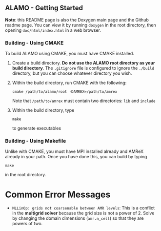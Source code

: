 ## ALAMO - Getting Started ##

**Note**: this README page is also the Doxygen main page and the Github readme page.
You can view it by running `doxygen` in the root directory, then opening `doc/html/index.html` in a web browser.

### Building - Using CMAKE ###

To build ALAMO using CMAKE, you must have CMAKE installed. 
1. Create a build directory. **Do not use the ALAMO root directory as your build directory**. The `.gitignore` file is configured to ignore the `./build` directory, but you can choose whatever directory you wish.
2. Within the build directory, run CMAKE with the following:

       cmake /path/to/alamo/root -DAMREX=/path/to/amrex
	   
   Note that `/path/to/amrex` must contain two directories: `lib` and `include`
3. Within the build directory, type

       make
		
   to generate executables

### Building - Using Makefile ###

Unlike with CMAKE, you must have MPI installed already and AMReX already in your path. 
Once you have done this, you can build by typing

    make
	
in the root directory.

# Common Error Messages #

* `MLLinOp: grids not coarsenable between AMR levels`:
  This is a conflict in the **multigrid solver** because the grid size is not a power of 2.
  Solve by changing the domain dimensions (`amr.n_cell`) so that they are powers of two.